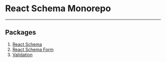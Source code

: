 # React Schema Monorepo
---
## Packages
1. [React Schema](./packages/react-schema/README.md)
2. [React Schema Form](./packages/react-schema-form/README.md)
3. [Validation](./packages/validation/README.md)
